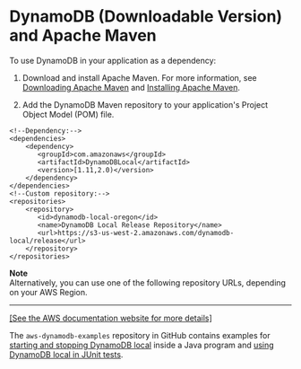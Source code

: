 # DynamoDB \(Downloadable Version\) and Apache Maven<a name="DynamoDBLocal.Maven"></a>

 To use DynamoDB in your application as a dependency:

1.  Download and install Apache Maven\. For more information, see [Downloading Apache Maven](https://maven.apache.org/download.cgi) and [Installing Apache Maven](https://maven.apache.org/install.html)\.

1.  Add the DynamoDB Maven repository to your application's Project Object Model \(POM\) file\.

   ```
   <!--Dependency:-->
   <dependencies>
       <dependency>
          <groupId>com.amazonaws</groupId>
          <artifactId>DynamoDBLocal</artifactId>
          <version>[1.11,2.0)</version>
       </dependency>
   </dependencies>
   <!--Custom repository:-->
   <repositories>
       <repository>
          <id>dynamodb-local-oregon</id>
          <name>DynamoDB Local Release Repository</name>
          <url>https://s3-us-west-2.amazonaws.com/dynamodb-local/release</url>
       </repository>
   </repositories>
   ```
**Note**  
Alternatively, you can use one of the following repository URLs, depending on your AWS Region\.    
****    
[\[See the AWS documentation website for more details\]](http://docs.aws.amazon.com/amazondynamodb/latest/developerguide/DynamoDBLocal.Maven.html)

 The `aws-dynamodb-examples` repository in GitHub contains examples for [starting and stopping DynamoDB local](https://github.com/awslabs/aws-dynamodb-examples/blob/master/src/test/java/com/amazonaws/services/dynamodbv2/DynamoDBLocalFixture.java) inside a Java program and [using DynamoDB local in JUnit tests](https://github.com/awslabs/aws-dynamodb-examples/blob/master/src/test/java/com/amazonaws/services/dynamodbv2/local/embedded/DynamoDBEmbeddedTest.java)\. 